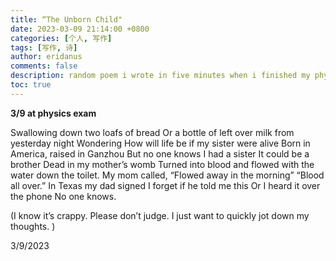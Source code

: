 ```yaml
---
title: “The Unborn Child"
date: 2023-03-09 21:14:00 +0800
categories: [个人, 写作]
tags: [写作, 诗]
author: eridanus
comments: false
description: random poem i wrote in five minutes when i finished my physics exam and was bored…
toc: true
---
```


**3/9 at physics exam**

Swallowing down two loafs of bread
Or a bottle of left over milk from yesterday night
Wondering
How will life be if my sister were alive
Born in America, raised in Ganzhou
But no one knows I had a sister
It could be a brother
Dead in my mother’s womb
Turned into blood and flowed with the water down the toilet.
My mom called,
“Flowed away in the morning”
“Blood all over.”
In Texas my dad signed
I forget if he told me this
Or I heard it over the phone
No one knows.

(I know it’s crappy. Please don’t judge. I just want to quickly jot down my thoughts. )

3/9/2023
